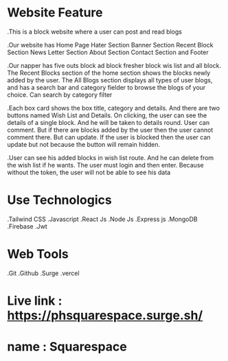 # Website Feature

.This is a block website where a user can post and read blogs

.Our website has Home Page Hater Section Banner Section Recent Block Section News Letter Section About Section Contact Section and Footer

.Our napper has five outs block ad block fresher block wis list and all block.  The Recent Blocks section of the home section shows the blocks newly added by the user.  The All Blogs section displays all types of user blogs, and has a search bar and category fielder to browse the blogs of your choice.  Can search by category filter

.Each box card shows the box title, category and details.  And there are two buttons named Wish List and Details.  On clicking, the user can see the details of a single block.  And he will be taken to details round.  User can comment.  But if there are blocks added by the user then the user cannot comment there.  But can update.  If the user is blocked then the user can update but not because the button will remain hidden.

.User can see his added blocks in wish list route.  And he can delete from the wish list if he wants.  The user must login and then enter.  Because without the token, the user will not be able to see his data

# Use Technologics
.Tailwind CSS  .Javascript  .React Js  .Node Js  .Express js  .MongoDB  .Firebase .Jwt

# Web Tools
.Git  .Github  .Surge  .vercel 

# Live link : https://phsquarespace.surge.sh/
# name : Squarespace
